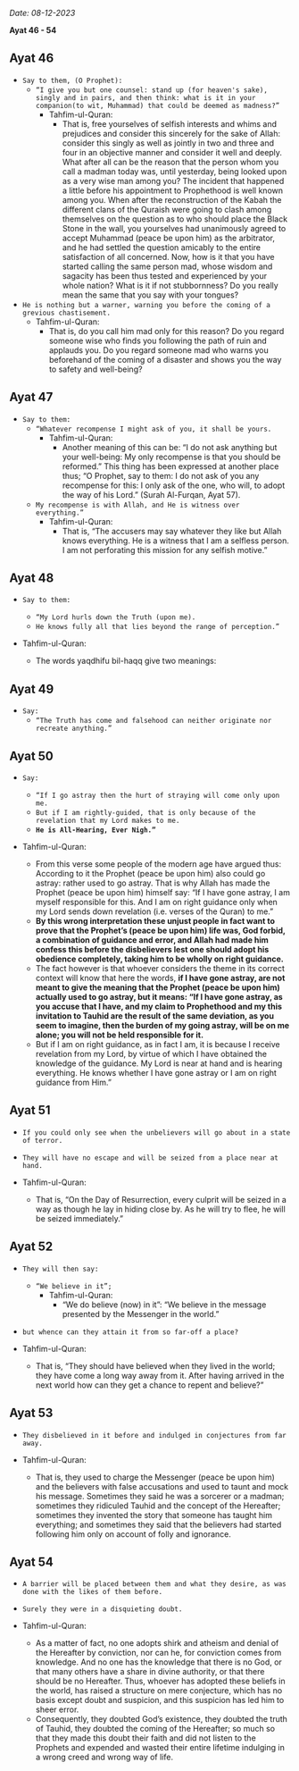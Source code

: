 *Date: 08-12-2023*

**Ayat 46 - 54**

## Ayat 46

- `Say to them, (O Prophet):`
  - `“I give you but one counsel: stand up (for heaven's sake), singly and in pairs, and then think: what is it in your companion(to wit, Muhammad) that could be deemed as madness?”`
    - Tahfim-ul-Quran:
      - That is, free yourselves of selfish interests and whims and prejudices and consider this sincerely for the sake of Allah: consider this singly as well as jointly in two and three and four in an objective manner and consider it well and deeply. What after all can be the reason that the person whom you call a madman today was, until yesterday, being looked upon as a very wise man among you? The incident that happened a little before his appointment to Prophethood is well known among you. When after the reconstruction of the Kabah the different clans of the Quraish were going to clash among themselves on the question as to who should place the Black Stone in the wall, you yourselves had unanimously agreed to accept Muhammad (peace be upon him) as the arbitrator, and he had settled the question amicably to the entire satisfaction of all concerned. Now, how is it that you have started calling the same person mad, whose wisdom and sagacity has been thus tested and experienced by your whole nation? What is it if not stubbornness? Do you really mean the same that you say with your tongues?
- `He is nothing but a warner, warning you before the coming of a grevious chastisement.`
  - Tahfim-ul-Quran:
    - That is, do you call him mad only for this reason? Do you regard someone wise who finds you following the path of ruin and applauds you. Do you regard someone mad who warns you beforehand of the coming of a disaster and shows you the way to safety and well-being?

## Ayat 47

- `Say to them:`
  - `“Whatever recompense I might ask of you, it shall be yours.`
    - Tahfim-ul-Quran:
      - Another meaning of this can be: “I do not ask anything but your well-being: My only recompense is that you should be reformed.” This thing has been expressed at another place thus; “O Prophet, say to them: I do not ask of you any recompense for this: I only ask of the one, who will, to adopt the way of his Lord.” (Surah Al-Furqan, Ayat 57).
  - `My recompense is with Allah, and He is witness over everything.”`
    - Tahfim-ul-Quran:
      - That is, “The accusers may say whatever they like but Allah knows everything. He is a witness that I am a selfless person. I am not perforating this mission for any selfish motive.”

## Ayat 48

- `Say to them:`
  - `“My Lord hurls down the Truth (upon me).`
  - `He knows fully all that lies beyond the range of perception.”`

- Tahfim-ul-Quran:
  - The words yaqdhifu bil-haqq give two meanings:

## Ayat 49

- `Say:`
  - `“The Truth has come and falsehood can neither originate nor recreate anything.”`

## Ayat 50

- `Say:`
  - `“If I go astray then the hurt of straying will come only upon me.`
  - `But if I am rightly-guided, that is only because of the revelation that my Lord makes to me.`
  - **`He is All-Hearing, Ever Nigh.”`**

- Tahfim-ul-Quran:
  - From this verse some people of the modern age have argued thus: According to it the Prophet (peace be upon him) also could go astray: rather used to go astray. That is why Allah has made the Prophet (peace be upon him) himself say: “If I have gone astray, I am myself responsible for this. And I am on right guidance only when my Lord sends down revelation (i.e. verses of the Quran) to me.”
  - **By this wrong interpretation these unjust people in fact want to prove that the Prophet’s (peace be upon him) life was, God forbid, a combination of guidance and error, and Allah had made him confess this before the disbelievers lest one should adopt his obedience completely, taking him to be wholly on right guidance.**
  - The fact however is that whoever considers the theme in its correct context will know that here the words, **if I have gone astray, are not meant to give the meaning that the Prophet (peace be upon him) actually used to go astray, but it means: “If I have gone astray, as you accuse that I have, and my claim to Prophethood and my this invitation to Tauhid are the result of the same deviation, as you seem to imagine, then the burden of my going astray, will be on me alone; you will not be held responsible for it.**
  - But if I am on right guidance, as in fact I am, it is because I receive revelation from my Lord, by virtue of which I have obtained the knowledge of the guidance. My Lord is near at hand and is hearing everything. He knows whether I have gone astray or I am on right guidance from Him.”

## Ayat 51

- `If you could only see when the unbelievers will go about in a state of terror.`
- `They will have no escape and will be seized from a place near at hand.`

- Tahfim-ul-Quran:
  - That is, “On the Day of Resurrection, every culprit will be seized in a way as though he lay in hiding close by. As he will try to flee, he will be seized immediately.”

## Ayat 52

- `They will then say:`
  - `“We believe in it”;`
    - Tahfim-ul-Quran:
      - “We do believe (now) in it”: “We believe in the message presented by the Messenger in the world.”
- `but whence can they attain it from so far-off a place?`

- Tahfim-ul-Quran:
  - That is, “They should have believed when they lived in the world; they have come a long way away from it. After having arrived in the next world how can they get a chance to repent and believe?”

## Ayat 53

- `They disbelieved in it before and indulged in conjectures from far away.`

- Tahfim-ul-Quran:
  - That is, they used to charge the Messenger (peace be upon him) and the believers with false accusations and used to taunt and mock his message. Sometimes they said he was a sorcerer or a madman; sometimes they ridiculed Tauhid and the concept of the Hereafter; sometimes they invented the story that someone has taught him everything; and sometimes they said that the believers had started following him only on account of folly and ignorance.

## Ayat 54

- `A barrier will be placed between them and what they desire, as was done with the likes of them before.`
- `Surely they were in a disquieting doubt.`

- Tahfim-ul-Quran:
  - As a matter of fact, no one adopts shirk and atheism and denial of the Hereafter by conviction, nor can he, for conviction comes from knowledge. And no one has the knowledge that there is no God, or that many others have a share in divine authority, or that there should be no Hereafter. Thus, whoever has adopted these beliefs in the world, has raised a structure on mere conjecture, which has no basis except doubt and suspicion, and this suspicion has led him to sheer error.
  - Consequently, they doubted God’s existence, they doubted the truth of Tauhid, they doubted the coming of the Hereafter; so much so that they made this doubt their faith and did not listen to the Prophets and expended and wasted their entire lifetime indulging in a wrong creed and wrong way of life.
